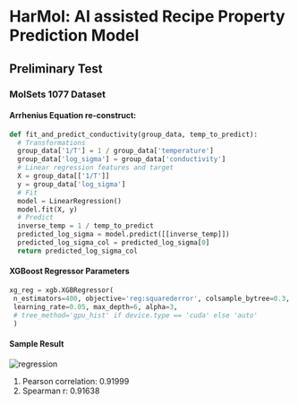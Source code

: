 # HarMol: AI assisted Recipe Property Prediction Model

## Preliminary Test

### MolSets 1077 Dataset

#### Arrhenius Equation re-construct:
   ```python
   def fit_and_predict_conductivity(group_data, temp_to_predict):
     # Transformations
     group_data['1/T'] = 1 / group_data['temperature']
     group_data['log_sigma'] = group_data['conductivity']
     # Linear regression features and target
     X = group_data[['1/T']]
     y = group_data['log_sigma']
     # Fit
     model = LinearRegression()
     model.fit(X, y)
     # Predict
     inverse_temp = 1 / temp_to_predict
     predicted_log_sigma = model.predict([[inverse_temp]])
     predicted_log_sigma_col = predicted_log_sigma[0]
     return predicted_log_sigma_col
 ```

#### XGBoost Regressor Parameters
```python
xg_reg = xgb.XGBRegressor(
 n_estimators=400, objective='reg:squarederror', colsample_bytree=0.3,
 learning_rate=0.05, max_depth=6, alpha=3,
 # tree_method='gpu_hist' if device.type == 'cuda' else 'auto'
 )
```

#### Sample Result
![regression](https://github.com/StarLiu714/HarMol/assets/87756322/05715870-570e-4888-8518-f1b2da22e6bc)
1. Pearson correlation: 0.91999
2. Spearman r: 0.91638
   
